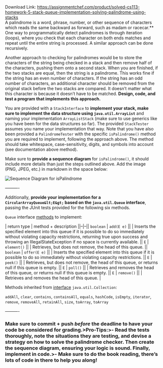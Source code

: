 Download Link: https://assignmentchef.com/product/solved-cs113-homework-5-stack-queue-implementation-solving-palindrome-using-stacks
<br>
A palindrome is a word, phrase, number, or other sequence of characters which reads the same backward as forward, such as madam or racecar.** One way to programmatically detect palindromes is through iteration (loops), where you check that each character on both ends matches and repeat until the entire string is processed.  A similar approach can be done recursively.

Another approach to checking for palindromes would be to store the characters of the string being checked in a stack and then remove half of the characters, pushing them onto a second stack. When you are finished, if the two stacks are equal, then the string is a palindrome. This works fine if the string has an even number of characters. If the string has an odd number of characters, an additional character should be removed from the original stack before the two stacks are compared. It doesn’t matter what this character is because it doesn’t have to be matched. **Design, code, and test a program that implements this approach.**

You are provided with a `StackInterface` to **implement your stack, make sure to implement the data structure using `java.util.ArrayList`** and naming your implementation `ArrayListStack` (make sure to use generics like you have been for the data structures so far).  The provided `StackTester` assumes you name your implementation that way.  Note that you have also been provided a `PalindromeTester` with the specific `isPalindrome()` method you are required to implement, following the approach above.  The method should take whitespace, case-sensitivity, digits, and symbols into account (see documentation above method).

Make sure to **provide a sequence diagram** for `isPalindrome()`, it should include more details than just the steps outlined above.  Add the image (PNG, JPEG, etc.) in markdown in the space below:

![Sequence Diagram for isPalindrome](https://raw.githubusercontent.com/MiraCostaCS-Nery/cs113-hw05-stackqueue-aguilaraul/master/src/edu/miracosta/cs113/IsPalindrome.png?token=AGVDvdJhEqyJXRdMZRI1LhBsDHLvUjFvks5civ_twA%3D%3D)

———-

Additionally, **provide your implementation for a `CircularArrayQueue&lt;E&gt;` based on the `java.util.Queue` interface**, passing the JUnit tests provided for the following six methods.

`Queue` interface [methods](https://docs.oracle.com/javase/7/docs/api/java/util/Queue.html) to implement:

| return type | method + description ||–|–|| `boolean` | `add(E e)` || | Inserts the specified element into this queue if it is possible to do so immediately without violating capacity restrictions, returning true upon success and throwing an IllegalStateException if no space is currently available. || `E` | `element()` || | Retrieves, but does not remove, the head of this queue. || `boolean` | `offer(E e)` || | Inserts the specified element into this queue if it is possible to do so immediately without violating capacity restrictions. || `E` | `peek()` || | Retrieves, but does not remove, the head of this queue, or returns null if this queue is empty. || `E` | `poll()` || | Retrieves and removes the head of this queue, or returns null if this queue is empty. || `E` | `remove()` || | Retrieves and removes the head of this queue. |

Methods inherited from [interface](https://docs.oracle.com/javase/7/docs/api/java/util/Collection.html) `java.util.Collection`:

`addAll`, `clear`, `contains`, `containsAll`, `equals`, `hashCode`, `isEmpty`, `iterator`, `remove`, `removeAll`, `retainAll`, `size`, `toArray`, `toArray`

———-

### Make sure to commit + push *before* the deadline to have your code be considered for grading.&gt;Pro-Tips:&gt;- Read the tests thoroughly, note the situations they are testing, and devise a strategy on how to solve the palindrome checker.  Then create the sequence diagram, ensuring your logic is sound.  Finally, implement in code.&gt;- Make sure to do the book reading, there’s lots of code in there to help you along!